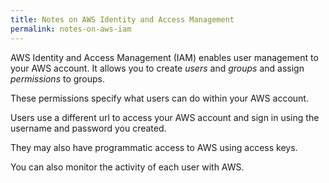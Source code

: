 ```yaml
---
title: Notes on AWS Identity and Access Management
permalink: notes-on-aws-iam
---
```


AWS Identity and Access Management (IAM) enables user management to your AWS account. It allows you to create *users* and *groups* and assign *permissions* to groups.

These permissions specify what users can do within your AWS account.

Users use a different url to access your AWS account and sign in using the username and password you created.

They may also have programmatic access to AWS using access keys.

You can also monitor the activity of each user with AWS.





